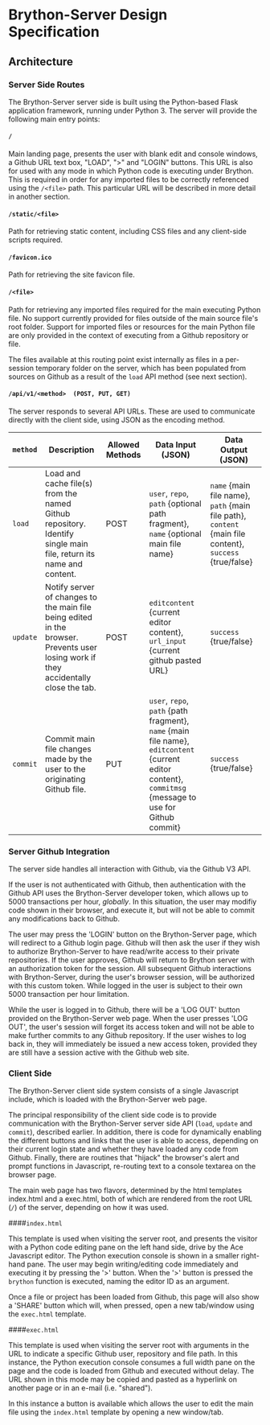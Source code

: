 # Brython-Server Design Specification

## Architecture

### Server Side Routes

The Brython-Server server side is built using the Python-based Flask application framework, running under
Python 3. The server will provide the following main entry points:

#### `/`

Main landing page, presents the user with blank edit and console windows, a Github URL text box, "LOAD", ">" and "LOGIN"
buttons. This URL is also for used with any mode in which Python code is executing under Brython. This is required
in order for any imported files to be correctly referenced using the `/<file>` path. This particular URL will be
described in more detail in another section.

#### `/static/<file>`

Path for retrieving static content, including CSS files and any client-side scripts required. 

#### `/favicon.ico`

Path for retrieving the site favicon file.

#### `/<file>` 

Path for retrieving any imported files required for the main executing Python file. No support currently provided
for files outside of the main source file's root folder. Support for imported files or resources for the main
Python file are only provided in the context of executing from a Github repository or file.

The files available at this routing point exist internally as files in a per-session temporary folder on the server,
which has been populated from sources on Github as a result of the `load` API method (see next section).

#### `/api/v1/<method>  (POST, PUT, GET)`

The server responds to several API URLs. These are used to communicate directly with the
client side, using JSON as the encoding method.

`method`  | Description   | Allowed Methods | Data Input (JSON)  | Data Output (JSON)
---       | ---           | ---             | ---         | --- 
`load`    | Load and cache file(s) from the named Github repository. Identify single main file, return its name and content. | POST | `user`, `repo`, `path` {optional path fragment}, `name` {optional main file name} | `name` {main file name}, `path` {main file path}, `content` {main file content}, `success` {true/false}
`update`  | Notify server of changes to the main file being edited in the browser. Prevents user losing work if they accidentally close the tab. | POST  | `editcontent` {current editor content}, `url_input` {current github pasted URL} | `success` {true/false} 
`commit`  | Commit main file changes made by the user to the originating Github file. | PUT   | `user`, `repo`, `path` {path fragment}, `name` {main file name}, `editcontent` {current editor content}, `commitmsg` {message to use for Github commit} | `success` {true/false} 

### Server Github Integration

The server side handles all interaction with Github, via the Github V3 API.

If the user is not authenticated with Github, then authentication with the Github API uses the Brython-Server
developer token, which allows up to 5000 transactions per hour, *globally*. In this situation, the user may modifiy code 
shown in their browser, and execute it, but will not be able to commit any modifications back to Github.

The user may press the 'LOGIN' button on the Brython-Server page, which will redirect to a Github login page. Github
will then ask the user if they wish to authorize Brython-Server to have read/write access to their private 
repositories. If the user approves, Github will return to Brython server with an authorization token for the 
session. All subsequent Github interactions with Brython-Server, during the user's browser session, will be
authorized with this custom token. While logged in the user is subject to their own 5000 transaction per hour
limitation.

While the user is logged in to Github, there will be a 'LOG OUT' button provided on the Brython-Server web page.
When the user presses 'LOG OUT', the user's session will forget its access token and will not be able to make 
further commits to any Github repository. If the user wishes to log back in, they will immediately be issued
a new access token, provided they are still have a session active with the Github web site.

### Client Side

The Brython-Server client side system consists of a single Javascript include, which is loaded with the
Brython-Server web page.

The principal responsibility of the client side code is to provide communication with the Brython-Server
server side API (`load`, `update` and `commit`), described earlier. In addition, there is code for dynamically 
enabling the different buttons and links that the user is able to access, depending on their current login state
and whether they have loaded any code from Github. Finally, there are routines that "hijack" the browser's 
alert and prompt functions in Javascript, re-routing text to a console textarea on the browser page.

The main web page has two flavors, determined by the html templates index.html and a exec.html, both of which are rendered from the root URL (`/`) of the server, depending on how it was used.

####`index.html`

This template is used when visiting the server root, and presents the visitor with a Python code editing pane on the
left hand side, drive by the Ace Javascript editor. The Python execution console is shown in a smaller right-hand pane.
The user may begin writing/editing code immediately and executing it by pressing the '>' button. When the '>' button 
is pressed the `brython` function is executed, naming the editor ID as an argument.

Once a file or project has been loaded from Github, this page will also show a 'SHARE' button which will, when
pressed, open a new tab/window using the `exec.html` template.

####`exec.html`

This template is used when visiting the server root with arguments in the URL to indicate a specific
Github user, repository and file path. In this instance, the Python execution console consumes a full width pane
on the page and the code is loaded from Github and executed without delay. The URL shown in this mode may be 
copied and pasted as a hyperlink on another page or in an e-mail (i.e. "shared").

In this instance a button is available which allows the user to edit the main file using the `index.html` template by 
opening a new window/tab.
